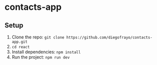 # contacts-app

## Setup

1. Clone the repo: `git clone https://github.com/diegofrayo/contacts-app.git`
1. `cd react`
1. Install dependencies: `npm install`
1. Run the project: `npm run dev`

